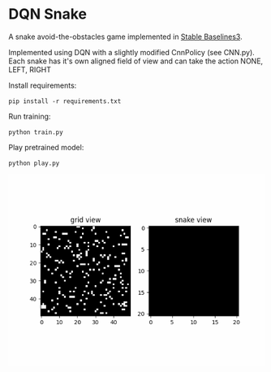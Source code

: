 # DQN Snake

A snake avoid-the-obstacles game implemented in [Stable Baselines3](https://github.com/DLR-RM/stable-baselines3).

Implemented using DQN with a slightly modified CnnPolicy (see CNN.py).
Each snake has it's own aligned field of view and can take the action NONE, LEFT, RIGHT

Install requirements:
```
pip install -r requirements.txt
```

Run training:
```
python train.py
```

Play pretrained model:
```
python play.py
```

<img src="snake_animation.gif" />
